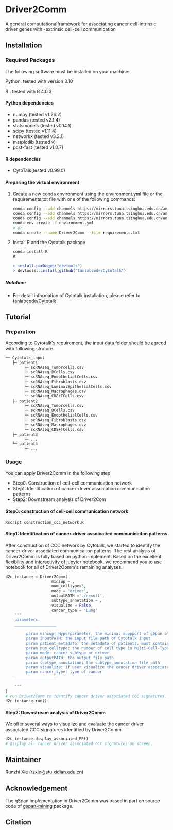 # Driver2Comm

A general computationalframework for associating cancer cell-intrinsic driver genes with -extrinsic cell-cell communication

## Installation

### Required Packages

The following software must be installed on your machine:

Python: tested with version 3.10

R :  tested with R 4.0.3

#### Python dependencies

* numpy (tested v1.26.2)
* pandas (tested v2.1.4)
* statsmodels (tested v0.14.1)
* scipy (tested v1.11.4)
* networkx (tested v3.2.1)
* matplotlib (tested v)
* pcst-fast (tested v1.0.7)

#### R dependencies

* CytoTalk(tested v0.99.0)

 #### Preparing the virtual environment

1. Create a new conda environment using the environment.yml file or the requirements.txt file with one of the following commands:

   ```bash
   conda config --add channels https://mirrors.tuna.tsinghua.edu.cn/anaconda/pkgs/free
   conda config --add channels https://mirrors.tuna.tsinghua.edu.cn/anaconda/cloud/conda-forge
   conda config --add channels https://mirrors.tuna.tsinghua.edu.cn/anaconda/cloud/bioconda
   conda env create -f environment.yml
   # or
   conda create --name Driver2Comm --file requirements.txt
   
   ```

2. Install R and the Cytotalk package

   ``` bash
   conda install R
   R
   ```

   ```r
   > install.packages("devtools")
   > devtools::install_github("tanlabcode/CytoTalk")
   ```

##### Notation:

* For detail information of Cytotalk installation, please refer to [tanlabcode/Cytotalk](https://github.com/tanlabcode/CytoTalk)  

## Tutorial

### Preparation

According to Cytotalk's requirement, the input data folder should be agreed with following struture.

```txt
── Cytotalk_input
   ├─ patient1
   		├─ scRNAseq_Tumorcells.csv
       	├─ scRNAseq_BCells.csv
       	├─ scRNAseq_EndothelialCells.csv
       	├─ scRNAseq_Fibroblasts.csv
       	├─ scRNAseq_LuminalEpithelialCells.csv
       	├─ scRNAseq_Macrophages.csv
       	└─ scRNAseq_CD8+TCells.csv
   ├─ patient2
   		├─ scRNAseq_Tumorcells.csv
       	├─ scRNAseq_BCells.csv
       	├─ scRNAseq_EndothelialCells.csv
       	├─ scRNAseq_Fibroblasts.csv
       	├─ scRNAseq_Macrophages.csv
       	└─ scRNAseq_CD8+TCells.csv
   ├─ patient3
   		├─ ...
   └─ patient4
   		├─ ...
```

### Usage

You can apply Driver2Comm in the following step.

- Step0: Construction of cell-cell communication network
- Step1: Identification of cancer-driver assoication communicaiton patterns
- Step2: Downstream analysis of Driver2Com

#### Step0: construction of cell-cell communication network

```bash
Rscript construction_ccc_network.R
```

#### Step1: Identification of cancer-driver assoicatied communicaiton patterns

After construction of CCC network by Cytotalk, we started to identify the cancer-driver associated communicaiton patterns. 
The rest analysis of Driver2Comm is fully based on python implement. Based on the excellent flexibility and interactivity of jupyter notebook, we recommend you to use notebook for all of Driver2Comm's remaining analyses.

```python
d2c_instance = Driver2Comm(
					minsup = ,
					num_celltype=3,
					mode = 'driver',
					outputPATH ='./result',
                 	subtype_annotation = ,
                 	visualize = False,
                 	cancer_type = 'Lung'
    """
    parameters:
    __________________

        :param minsup: Hyperparameter, the minimal suppport of gSpan algorithm
        :param inputPATH: the input file path of Cytotalk input
        :param patient_metadata: the metadata of patients, must contain: driver gene of each patient
        :param num_celltype: the number of cell type in Multi-Cell-Type-Communication MCTC networks
        :param mode: cancer subtype or driver
        :param outputPATH: the output file path
        :param subtype_annotation: the subtype_annotation file path
        :param visualize: if user visualize the cancer driver associated CCC signature or not
        :param cancer_type: type of cancer
    __________________
        
    """
)
# run Driver2Comm to identify cancer driver associated CCC signatures.
d2c_instance.run()
```

#### Step2: Downstream analysis of Driver2Comm

We offer several ways to visualize and evaluate the cancer driver associated CCC signatures identified by Driver2Comm.

```python
d2c_instance.display_associated_FP()
# display all cancer driver associated CCC signatures on screen.

```

## Maintainer

Runzhi Xie (rzxie@stu.xidian.edu.cn)

## Acknowledgement

The gSpan implementation in Driver2Comm was based in part on source code of [gspan-mining](https://github.com/betterenvi/gSpan) package.

## Citation